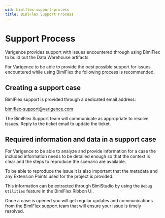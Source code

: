 ```yaml
---
uid: bimlflex-support-process
title: BimlFlex Support Process
---
```

# Support Process

Varigence provides support with issues encountered through using BimlFlex to build out the Data Warehouse artifacts.

For Varigence to be able to provide the best possible support for issues encountered while using BimlFlex the following process is recommended.

## Creating a support case

BimlFlex support is provided through a dedicated email address:

[bimlflex-support@varigence.com](mailto:bimlflex-support@varigence.com)

The BimlFlex Support team will communicate as appropriate to resolve issues. Reply to the ticket email to update the ticket.

## Required information and data in a support case

For Varigence to be able to analyze and provide information for a case the included information needs to be detailed enough so that the context is clear and the steps to reproduce the scenario are available.

To be able to reproduce the issue it is also important that the metadata and any Extension Points used for the project is provided.

This information can be extracted through BimlStudio by using the `Debug Utilities` feature in the BimlFlex Ribbon UI.

Once a case is opened you will get regular updates and communications from the BimlFlex support team that will ensure your issue is timely resolved.